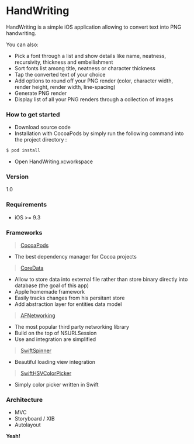 # HandWriting

HandWriting is a simple iOS application allowing to convert text into PNG handwriting.

You can also:
  - Pick a font through a list and show details like name, neatness, recursivity, thickness and embellishment
  - Sort fonts list among title, neatness or character thickness
  - Tap the converted text of your choice
  - Add options to round off your PNG render (color, character width, render height, render width, line-spacing)
  - Generate PNG render
  - Display list of all your PNG renders through a collection of images 


### How to get started

- Download source code
- Installation with CocoaPods by simply run the following command into the project directory :
```sh
$ pod install
```
- Open HandWriting.xcworkspace

### Version
1.0

### Requirements
- iOS >= 9.3

### Frameworks
> [CocoaPods](https://cocoapods.org)
- The best dependency manager for Cocoa projects

> [CoreData](https://developer.apple.com/library/watchos/documentation/Cocoa/Conceptual/CoreData/index.html)
- Allow to store data into external file rather than store binary directly into database (the goal of this app)
- Apple homemade framework
- Easily tracks changes from his persitant store
- Add abstraction layer for entities data model

> [AFNetworking](https://github.com/AFNetworking/AFNetworking)
- The most popular third party networking library
- Build on the top of NSURLSession
- Use and integration are simplified

> [SwiftSpinner](https://github.com/icanzilb/SwiftSpinner)
- Beautiful loading view integration

> [SwiftHSVColorPicker](https://github.com/johankasperi/SwiftHSVColorPicker)
- Simply color picker written in Swift

### Architecture
- MVC
- Storyboard / XIB
- Autolayout

**Yeah!**
